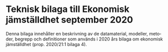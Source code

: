 # Teknisk bilaga till Ekonomisk jämställdhet september 2020

Denna bilaga innehåller en beskrivning av de datamaterial, modeller, meto­der, begrepp och definitioner som används i 2020 års bilaga om ekonomisk jämställdhet (prop. 2020/21:1 bilaga 4).
